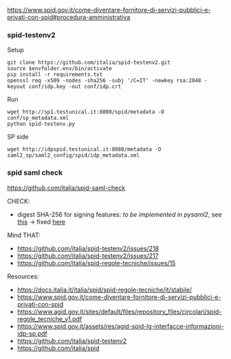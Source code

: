 https://www.spid.gov.it/come-diventare-fornitore-di-servizi-pubblici-e-privati-con-spid#procedura-amministrativa

### spid-testenv2

Setup
````
git clone https://github.com/italia/spid-testenv2.git
source $envfolder.env/bin/activate
pip install -r requirements.txt
openssl req -x509 -nodes -sha256 -subj '/C=IT' -newkey rsa:2048 -keyout conf/idp.key -out conf/idp.crt
````

Run
````
wget http://sp1.testunical.it:8000/spid/metadata -O conf/sp_metadata.xml
python spid-testenv.py
````

SP side
````
wget http://idpspid.testunical.it:8088/metadata -O saml2_sp/saml2_config/spid/idp_metadata.xml
````

### spid saml check
https://github.com/italia/spid-saml-check


CHECK:
- digest SHA-256 for signing features: *to be implemented in pysaml2*, see [this](https://github.com/IdentityPython/pysaml2/pull/396) -> fixed [here](https://github.com/IdentityPython/pysaml2/pull/597)

Mind THAT:
- https://github.com/italia/spid-testenv2/issues/218
- https://github.com/italia/spid-testenv2/issues/217
- https://github.com/italia/spid-regole-tecniche/issues/15


Resources:
- https://docs.italia.it/italia/spid/spid-regole-tecniche/it/stabile/
- https://www.spid.gov.it/come-diventare-fornitore-di-servizi-pubblici-e-privati-con-spid
- https://www.agid.gov.it/sites/default/files/repository_files/circolari/spid-regole_tecniche_v1.pdf
- https://www.spid.gov.it/assets/res/agid-spid-lg-interfacce-informazioni-idp-sp.pdf
- https://github.com/italia/spid-testenv2
- https://github.com/italia/spid
